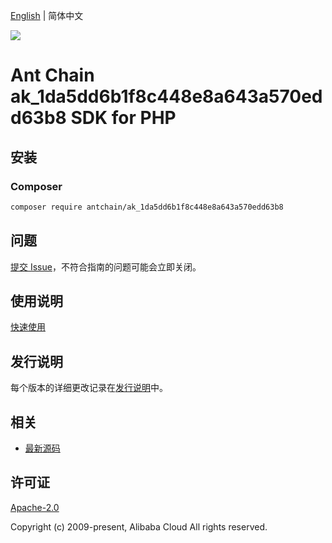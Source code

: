 [English](README.md) | 简体中文

![](https://aliyunsdk-pages.alicdn.com/icons/AlibabaCloud.svg)

# Ant Chain ak_1da5dd6b1f8c448e8a643a570edd63b8 SDK for PHP

## 安装

### Composer

```bash
composer require antchain/ak_1da5dd6b1f8c448e8a643a570edd63b8
```

## 问题

[提交 Issue](https://github.com/alipay/antchain-openapi-prod-sdk/issues/new)，不符合指南的问题可能会立即关闭。

## 使用说明

[快速使用](https://github.com/alipay/antchain-openapi-prod-sdk)

## 发行说明

每个版本的详细更改记录在[发行说明](./ChangeLog.txt)中。

## 相关

* [最新源码](https://github.com/antchain-openapi-sdk-php)

## 许可证

[Apache-2.0](http://www.apache.org/licenses/LICENSE-2.0)

Copyright (c) 2009-present, Alibaba Cloud All rights reserved.
